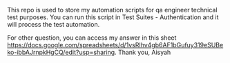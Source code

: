 This repo is used to store my automation scripts for qa engineer technical test purposes.
You can run this script in Test Suites - Authentication and it will process the test automation.

For other question, you can access my answer in this sheet https://docs.google.com/spreadsheets/d/1vsRIhv4gb6AF1bGufuy319eSUBeko-ibbAJrnpkHgCQ/edit?usp=sharing.
Thank you, Aisyah